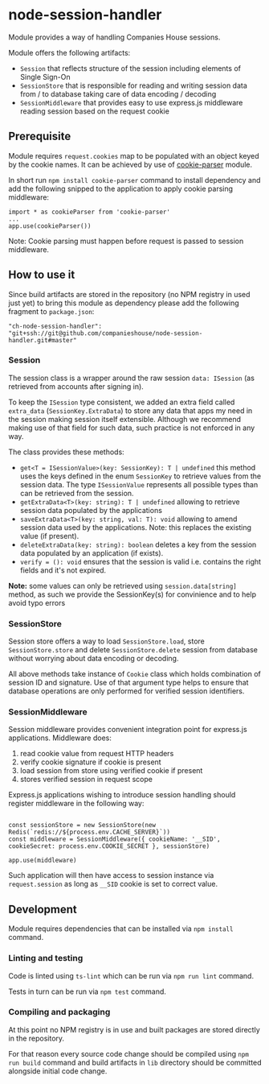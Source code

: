 # node-session-handler

Module provides a way of handling Companies House sessions.

Module offers the following artifacts:

- `Session` that reflects structure of the session including elements of Single Sign-On 
- `SessionStore` that is responsible for reading and writing session data from / to database taking care of data encoding / decoding
- `SessionMiddleware` that provides easy to use express.js middleware reading session based on the request cookie 

## Prerequisite

Module requires `request.cookies` map to be populated with an object keyed by the cookie names. It can be achieved by use of [cookie-parser](https://www.npmjs.com/package/cookie-parser) module.

In short run `npm install cookie-parser` command to install dependency and add the following snipped to the application to apply cookie parsing middleware:

```$typescript
import * as cookieParser from 'cookie-parser'
...
app.use(cookieParser())
```

Note: Cookie parsing must happen before request is passed to session middleware. 

## How to use it

Since build artifacts are stored in the repository (no NPM registry in used just yet) to bring this module as dependency please add the following fragment to `package.json`: 

```$json
"ch-node-session-handler": "git+ssh://git@github.com/companieshouse/node-session-handler.git#master"
```

### Session

The session class is a wrapper around the raw session `data: ISession` (as retrieved from accounts after signing in). 

To keep the `ISession` type consistent, we added an extra field called `extra_data` (`SessionKey.ExtraData`) to store any data that apps my need in the session making session itself extensible. Although we recommend making use of that field for such data, such practice is not enforced in any way.

The class provides these methods:

- `get<T = ISessionValue>(key: SessionKey): T | undefined` this method uses the keys defined in the enum `SessionKey` to retrieve values from the session data. The type `ISessionValue` represents all possible types than can be retrieved from the session.
- `getExtraData<T>(key: string): T | undefined` allowing to retrieve session data populated by the applications
- `saveExtraData<T>(key: string, val: T): void` allowing to amend session data used by the applications. Note: this replaces the existing value (if present).
- `deleteExtraData(key: string): boolean` deletes a key from the session data populated by an application (if exists).
- `verify = (): void` ensures that the session is valid i.e. contains the right fields and it's not expired.

**Note:** some values can only be retrieved using `session.data[string]` method, as such we provide the SessionKey(s) for convinience and to help avoid typo errors

### SessionStore

Session store offers a way to load `SessionStore.load`, store `SessionStore.store` and delete `SessionStore.delete` session from database without worrying about data encoding or decoding. 

All above methods take instance of `Cookie` class which holds combination of session ID and signature. Use of that argument type helps to ensure that database operations are only performed for verified session identifiers.   

### SessionMiddleware

Session middleware provides convenient integration point for express.js applications. Middleware does:

1. read cookie value from request HTTP headers
2. verify cookie signature if cookie is present
3. load session from store using verified cookie if present
4. stores verified session in request scope

Express.js applications wishing to introduce session handling should register middleware in the following way:

```$javascript

const sessionStore = new SessionStore(new Redis(`redis://${process.env.CACHE_SERVER}`))
const middleware = SessionMiddleware({ cookieName: '__SID', cookieSecret: process.env.COOKIE_SECRET }, sessionStore)

app.use(middleware)
```

Such application will then have access to session instance via `request.session` as long as `__SID` cookie is set to correct value.

## Development

Module requires dependencies that can be installed via `npm install` command.

### Linting and testing

Code is linted using `ts-lint` which can be run via `npm run lint` command.

Tests in turn can be run via `npm test` command.

### Compiling and packaging

At this point no NPM registry is in use and built packages are stored directly in the repository.

For that reason every source code change should be compiled using `npm run build` command and build artifacts in `lib` directory should be committed alongside initial code change.  

